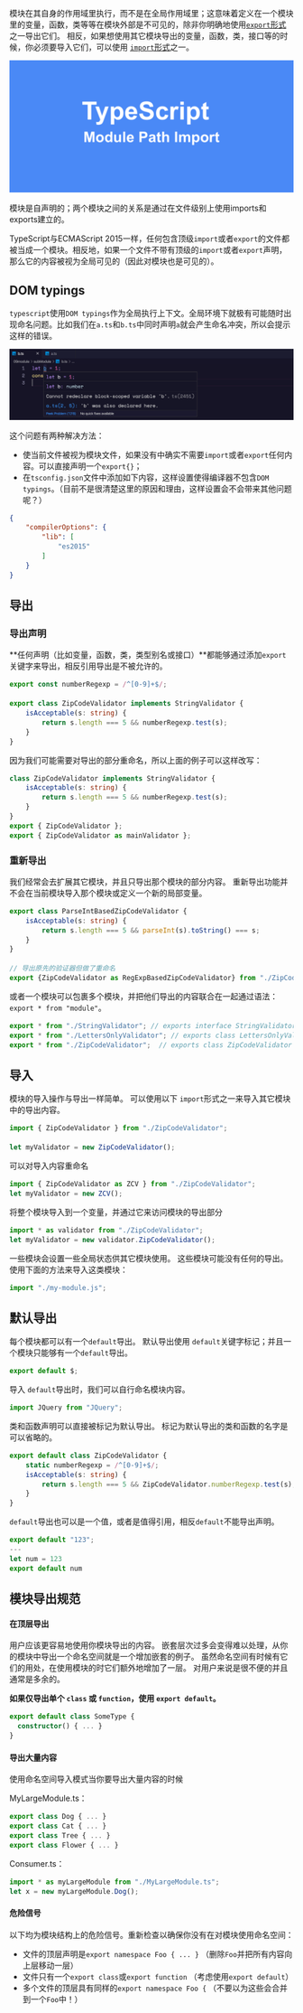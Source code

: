 模块在其自身的作用域里执行，而不是在全局作用域里；这意味着定义在一个模块里的变量，函数，类等等在模块外部是不可见的，除非你明确地使用[`export`形式](https://www.tslang.cn/docs/handbook/modules.html#export)之一导出它们。 相反，如果想使用其它模块导出的变量，函数，类，接口等的时候，你必须要导入它们，可以使用 [`import`形式](https://www.tslang.cn/docs/handbook/modules.html#import)之一。

![Use Module Path Import instead of Relative Path Import for ...](assets/1*WlvTs6q5T5p4LtUcyhS2YA.png)

模块是自声明的；两个模块之间的关系是通过在文件级别上使用imports和exports建立的。

TypeScript与ECMAScript 2015一样，任何包含顶级`import`或者`export`的文件都被当成一个模块。相反地，如果一个文件不带有顶级的`import`或者`export`声明，那么它的内容被视为全局可见的（因此对模块也是可见的）。

## DOM typings

`typescript`使用`DOM typings`作为全局执行上下文。全局环境下就极有可能随时出现命名问题。比如我们在`a.ts`和`b.ts`中同时声明`a`就会产生命名冲突，所以会提示这样的错误。

![image-20200708073652143](assets/image-20200708073652143.png)

这个问题有两种解决方法：

- 使当前文件被视为模块文件，如果没有中确实不需要`import`或者`export`任何内容。可以直接声明一个`export{}`；
- 在`tsconfig.json`文件中添加如下内容，这样设置使得编译器不包含`DOM typings`。（目前不是很清楚这里的原因和理由，这样设置会不会带来其他问题呢？）

```json
{
    "compilerOptions": {
        "lib": [
            "es2015"
        ]
    }
}
```

## 导出

### 导出声明

**任何声明（比如变量，函数，类，类型别名或接口）**都能够通过添加`export`关键字来导出，相反引用导出是不被允许的。

```ts
export const numberRegexp = /^[0-9]+$/;

export class ZipCodeValidator implements StringValidator {
    isAcceptable(s: string) {
        return s.length === 5 && numberRegexp.test(s);
    }
}
```

因为我们可能需要对导出的部分重命名，所以上面的例子可以这样改写：

```ts
class ZipCodeValidator implements StringValidator {
    isAcceptable(s: string) {
        return s.length === 5 && numberRegexp.test(s);
    }
}
export { ZipCodeValidator };
export { ZipCodeValidator as mainValidator };
```

### 重新导出

我们经常会去扩展其它模块，并且只导出那个模块的部分内容。 重新导出功能并不会在当前模块导入那个模块或定义一个新的局部变量。

```ts
export class ParseIntBasedZipCodeValidator {
    isAcceptable(s: string) {
        return s.length === 5 && parseInt(s).toString() === s;
    }
}

// 导出原先的验证器但做了重命名
export {ZipCodeValidator as RegExpBasedZipCodeValidator} from "./ZipCodeValidator";
```

或者一个模块可以包裹多个模块，并把他们导出的内容联合在一起通过语法：`export * from "module"`。

```ts
export * from "./StringValidator"; // exports interface StringValidator
export * from "./LettersOnlyValidator"; // exports class LettersOnlyValidator
export * from "./ZipCodeValidator";  // exports class ZipCodeValidator
```

## 导入

模块的导入操作与导出一样简单。 可以使用以下 `import`形式之一来导入其它模块中的导出内容。

```ts
import { ZipCodeValidator } from "./ZipCodeValidator";

let myValidator = new ZipCodeValidator();
```

可以对导入内容重命名

```ts
import { ZipCodeValidator as ZCV } from "./ZipCodeValidator";
let myValidator = new ZCV();
```

将整个模块导入到一个变量，并通过它来访问模块的导出部分

```ts
import * as validator from "./ZipCodeValidator";
let myValidator = new validator.ZipCodeValidator();
```

一些模块会设置一些全局状态供其它模块使用。 这些模块可能没有任何的导出。 使用下面的方法来导入这类模块：

```ts
import "./my-module.js";
```

## 默认导出

每个模块都可以有一个`default`导出。 默认导出使用 `default`关键字标记；并且一个模块只能够有一个`default`导出。 

```ts
export default $;
```

导入 `default`导出时，我们可以自行命名模块内容。

```ts
import JQuery from "JQuery";
```

类和函数声明可以直接被标记为默认导出。 标记为默认导出的类和函数的名字是可以省略的。

```ts
export default class ZipCodeValidator {
    static numberRegexp = /^[0-9]+$/;
    isAcceptable(s: string) {
        return s.length === 5 && ZipCodeValidator.numberRegexp.test(s);
    }
}
```

`default`导出也可以是一个值，或者是值得引用，相反`default`不能导出声明。

```ts
export default "123";
---
let num = 123
export default num
```

## 模块导出规范

#### 在顶层导出

用户应该更容易地使用你模块导出的内容。 嵌套层次过多会变得难以处理，从你的模块中导出一个命名空间就是一个增加嵌套的例子。 虽然命名空间有时候有它们的用处，在使用模块的时它们额外地增加了一层。 对用户来说是很不便的并且通常是多余的。

**如果仅导出单个 `class` 或 `function`，使用 `export default`。**

```ts
export default class SomeType {
  constructor() { ... }
}
```

#### 导出大量内容

使用命名空间导入模式当你要导出大量内容的时候

MyLargeModule.ts：

```ts
export class Dog { ... }
export class Cat { ... }
export class Tree { ... }
export class Flower { ... }
```

Consumer.ts：

```ts
import * as myLargeModule from "./MyLargeModule.ts";
let x = new myLargeModule.Dog();
```

#### 危险信号

以下均为模块结构上的危险信号。重新检查以确保你没有在对模块使用命名空间：

- 文件的顶层声明是`export namespace Foo { ... }` （删除`Foo`并把所有内容向上层移动一层）
- 文件只有一个`export class`或`export function` （考虑使用`export default`）
- 多个文件的顶层具有同样的`export namespace Foo {` （不要以为这些会合并到一个`Foo`中！）